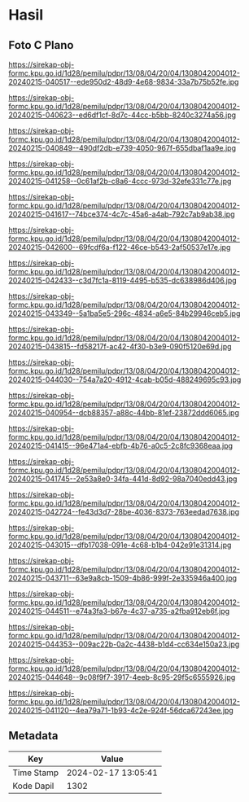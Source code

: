 # Hasil

## Foto C Plano

https://sirekap-obj-formc.kpu.go.id/1d28/pemilu/pdpr/13/08/04/20/04/1308042004012-20240215-040517--ede950d2-48d9-4e68-9834-33a7b75b52fe.jpg

https://sirekap-obj-formc.kpu.go.id/1d28/pemilu/pdpr/13/08/04/20/04/1308042004012-20240215-040623--ed6df1cf-8d7c-44cc-b5bb-8240c3274a56.jpg

https://sirekap-obj-formc.kpu.go.id/1d28/pemilu/pdpr/13/08/04/20/04/1308042004012-20240215-040849--490df2db-e739-4050-967f-655dbaf1aa9e.jpg

https://sirekap-obj-formc.kpu.go.id/1d28/pemilu/pdpr/13/08/04/20/04/1308042004012-20240215-041258--0c61af2b-c8a6-4ccc-973d-32efe331c77e.jpg

https://sirekap-obj-formc.kpu.go.id/1d28/pemilu/pdpr/13/08/04/20/04/1308042004012-20240215-041617--74bce374-4c7c-45a6-a4ab-792c7ab9ab38.jpg

https://sirekap-obj-formc.kpu.go.id/1d28/pemilu/pdpr/13/08/04/20/04/1308042004012-20240215-042600--69fcdf6a-f122-46ce-b543-2af50537e17e.jpg

https://sirekap-obj-formc.kpu.go.id/1d28/pemilu/pdpr/13/08/04/20/04/1308042004012-20240215-042433--c3d7fc1a-8119-4495-b535-dc638986d406.jpg

https://sirekap-obj-formc.kpu.go.id/1d28/pemilu/pdpr/13/08/04/20/04/1308042004012-20240215-043349--5a1ba5e5-296c-4834-a6e5-84b29946ceb5.jpg

https://sirekap-obj-formc.kpu.go.id/1d28/pemilu/pdpr/13/08/04/20/04/1308042004012-20240215-043815--fd58217f-ac42-4f30-b3e9-090f5120e69d.jpg

https://sirekap-obj-formc.kpu.go.id/1d28/pemilu/pdpr/13/08/04/20/04/1308042004012-20240215-044030--754a7a20-4912-4cab-b05d-488249695c93.jpg

https://sirekap-obj-formc.kpu.go.id/1d28/pemilu/pdpr/13/08/04/20/04/1308042004012-20240215-040954--dcb88357-a88c-44bb-81ef-23872ddd6065.jpg

https://sirekap-obj-formc.kpu.go.id/1d28/pemilu/pdpr/13/08/04/20/04/1308042004012-20240215-041415--96e471a4-ebfb-4b76-a0c5-2c8fc9368eaa.jpg

https://sirekap-obj-formc.kpu.go.id/1d28/pemilu/pdpr/13/08/04/20/04/1308042004012-20240215-041745--2e53a8e0-34fa-441d-8d92-98a7040edd43.jpg

https://sirekap-obj-formc.kpu.go.id/1d28/pemilu/pdpr/13/08/04/20/04/1308042004012-20240215-042724--fe43d3d7-28be-4036-8373-763eedad7638.jpg

https://sirekap-obj-formc.kpu.go.id/1d28/pemilu/pdpr/13/08/04/20/04/1308042004012-20240215-043015--dfb17038-091e-4c68-b1b4-042e91e31314.jpg

https://sirekap-obj-formc.kpu.go.id/1d28/pemilu/pdpr/13/08/04/20/04/1308042004012-20240215-043711--63e9a8cb-1509-4b86-999f-2e335946a400.jpg

https://sirekap-obj-formc.kpu.go.id/1d28/pemilu/pdpr/13/08/04/20/04/1308042004012-20240215-044511--e74a3fa3-b67e-4c37-a735-a2fba912eb6f.jpg

https://sirekap-obj-formc.kpu.go.id/1d28/pemilu/pdpr/13/08/04/20/04/1308042004012-20240215-044353--009ac22b-0a2c-4438-b1d4-cc634e150a23.jpg

https://sirekap-obj-formc.kpu.go.id/1d28/pemilu/pdpr/13/08/04/20/04/1308042004012-20240215-044648--9c08f9f7-3917-4eeb-8c95-29f5c6555926.jpg

https://sirekap-obj-formc.kpu.go.id/1d28/pemilu/pdpr/13/08/04/20/04/1308042004012-20240215-041120--4ea79a71-1b93-4c2e-924f-56dca67243ee.jpg


## Metadata

| Key        | Value               |
| ---------- | ------------------- |
| Time Stamp | 2024-02-17 13:05:41 |
| Kode Dapil | 1302                |




